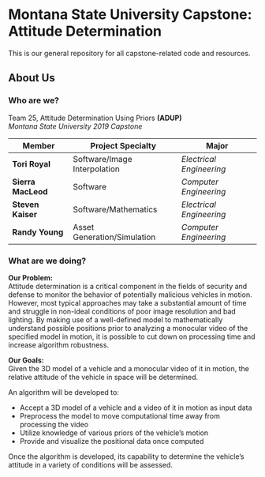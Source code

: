 # Montana State University Capstone: Attitude Determination
This is our general repository for all capstone-related code and resources.

## About Us
### Who are we?

Team 25, Attitude Determination Using Priors **(ADUP)**  
*Montana State University 2019 Capstone*
 
| **Member**         | **Project Specialty**        | **Major**                |
|--------------------|------------------------------|--------------------------|
| **Tori Royal**     | Software/Image Interpolation | *Electrical Engineering* |
| **Sierra MacLeod** | Software                     | *Computer Engineering*   |
| **Steven Kaiser**  | Software/Mathematics         | *Electrical Engineering* |
| **Randy Young**    | Asset Generation/Simulation  | *Computer Engineering*   |
    
### What are we doing?

**Our Problem:**  
Attitude determination is a critical component in the fields of security and defense to monitor the behavior of potentially malicious vehicles in motion. However, most typical approaches may take a substantial amount of time and struggle in non-ideal conditions of poor image resolution and bad lighting. By making use of a well-defined model to mathematically understand possible positions prior to analyzing a monocular video of the specified model in motion, it is possible to cut down on processing time and increase algorithm robustness.

**Our Goals:**  
Given the 3D model of a vehicle and a monocular video of it in motion, the relative attitude of the vehicle in space will be determined.

An algorithm will be developed to:
 - Accept a 3D model of a vehicle and a video of it in motion as input data
 - Preprocess the model to move computational time away from processing the video
 - Utilize knowledge of various priors of the vehicle’s motion
 - Provide and visualize the positional data once computed

Once the algorithm is developed, its capability to determine the vehicle’s attitude in a variety of conditions will be assessed.


